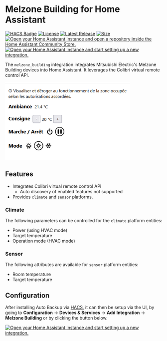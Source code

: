 # Melzone Building for Home Assistant

[![HACS Badge](https://img.shields.io/badge/HACS-Default-41BDF5.svg?style=for-the-badge)](https://github.com/hacs/integration)
[![License](https://img.shields.io/github/license/comtef/melzone-building?style=for-the-badge)](https://github.com/comtef/melzone-building/blob/main/LICENSE)
[![Latest Release](https://img.shields.io/github/v/release/comtef/melzone-building?style=for-the-badge)](https://github.com/comtef/melzone-building/releases)
[![Size](https://img.badgesize.io/https:/github.com/comtef/melzone-building/releases/latest/download/melzone-building?style=for-the-badge)](https://github.com/comtef/melzone-building/releases)
[![Open your Home Assistant instance and open a repository inside the Home Assistant Community Store.](https://my.home-assistant.io/badges/hacs_repository.svg)](https://my.home-assistant.io/redirect/hacs_repository/?owner=comtef&repository=melzone-building&category=integration)
[![Open your Home Assistant instance and start setting up a new integration.](https://my.home-assistant.io/badges/config_flow_start.svg)](https://my.home-assistant.io/redirect/config_flow_start/?domain=melzone_building)

The `melzone_building` integration integrates Mitsubishi Electric's Melzone Building devices into Home Assistant. It leverages the Colibri virtual remote control API.

<img alt="Colibri virtual remote control" src="assets/colibri.png" width="400px">

## Features

- Integrates Colibri virtual remote control API
  - Auto discovery of enabled features not supported
- Provides `climate` and `sensor` platforms.

### Climate

The following parameters can be controlled for the `climate` platform entities:

- Power (using HVAC mode)
- Target temperature
- Operation mode (HVAC mode)

### Sensor

The following attributes are available for `sensor` platform entities:

- Room temperature
- Target temperature


## Configuration

After installing Auto Backup via [HACS](https://hacs.xyz/), it can then be setup via the UI, by going to **Configuration** → **Devices & Services** → **Add Integration** → **Melzone Building** or by clicking the button below.

[![Open your Home Assistant instance and start setting up a new integration.](https://my.home-assistant.io/badges/config_flow_start.svg)](https://my.home-assistant.io/redirect/config_flow_start/?domain=melzone_building)
